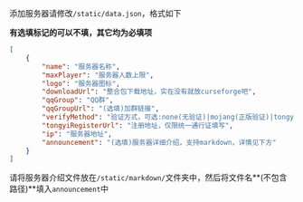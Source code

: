 添加服务器请修改`/static/data.json`，格式如下

**有选填标记的可以不填，其它均为必填项**
```json
[
	{
		"name": "服务器名称",
		"maxPlayer": "服务器人数上限",
		"logo": "服务器图标",
		"downloadUrl": "整合包下载地址，实在没有就放curseforge吧",
		"qqGroup": "QQ群",
		"qqGroupUrl": "(选填)加群链接",
		"verifyMethod": "验证方式，可选:none(无验证)|mojang(正版验证)|tongyi(统一通行证)",
		"tongyiRegisterUrl": "注册地址，仅限统一通行证填写",
		"ip": "服务器地址",
		"announcement": "(选填)服务器详细介绍，支持markdown，详情见下方"
	}
]
```

请将服务器介绍文件放在`/static/markdown/`文件夹中，然后将文件名**(不包含路径)**填入`announcement`中
